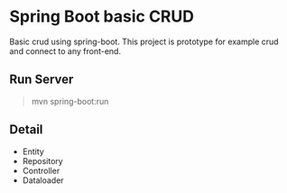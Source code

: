 # Spring Boot basic CRUD
Basic crud using spring-boot. This project is prototype for example crud and connect to any front-end. 

## Run Server
> mvn spring-boot:run

## Detail
* Entity
* Repository
* Controller
* Dataloader
